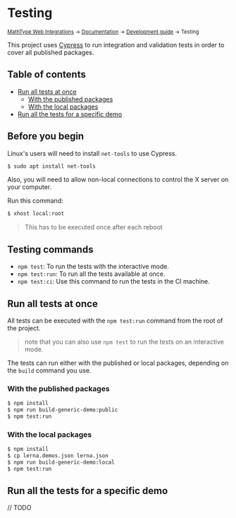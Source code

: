 # Testing

<small>[MathType Web Integrations](../../../README.md) → [Documentation](../../README.md) → [Development guide](../README.md) → Testing</small>

This project uses [Cypress][Cypress] to run integration and validation tests in order to cover all published packages.

[Cypress]: https://www.cypress.io/

## Table of contents

- [Run all tests at once](#run-all-tests-at-once)
    - [With the published packages](#with-the-published-packages)
    - [With the local packages](#with-the-local-packages)
- [Run all the tests for a specific demo](#run-all-the-tests-for-a-specific-demo)

## Before you begin

Linux's users will need to install `net-tools` to use Cypress. 

```bash
$ sudo apt install net-tools
```

Also, you will need to allow non-local connections to control the X server on your computer.

Run this command:

```bash
$ xhost local:root
```

> This has to be executed once after each reboot

## Testing commands

* `npm test`: To run the tests with the interactive mode.
* `npm test:run`: To run all the tests available at once.
* `npm test:ci`: Use this command to run the tests in the CI machine.

## Run all tests at once 

All tests can be executed with the `npm test:run` command from the root of the project.

> note that you can also use `npm test` to run the tests on an interactive mode.

The tests can run either with the published or local packages, depending on the `build` command you use.

### With the published packages

```sh
$ npm install
$ npm run build-generic-demo:public
$ npm test:run
```

### With the local packages

```sh
$ npm install
$ cp lerna.demos.json lerna.json
$ npm run build-generic-demo:local
$ npm test:run
```

## Run all the tests for a specific demo

// TODO